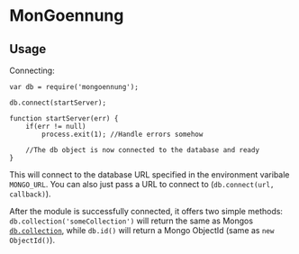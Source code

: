 # MonGoennung

## Usage

Connecting:

    var db = require('mongoennung');

    db.connect(startServer);

    function startServer(err) {
        if(err != null)
            process.exit(1); //Handle errors somehow

        //The db object is now connected to the database and ready
    }

This will connect to the database URL specified in the environment varibale
`MONGO_URL`. You can also just pass a URL to connect to (`db.connect(url, callback)`).

After the module is successfully connected, it offers two simple methods:
`db.collection('someCollection')` will return the same as Mongos [`db.collection`](http://mongodb.github.io/node-mongodb-native/2.2/api/Db.html#collection),
while `db.id()` will return a Mongo ObjectId (same as `new ObjectId()`).
